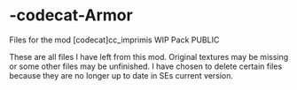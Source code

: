 # -codecat-Armor
Files for the mod [codecat]cc_imprimis WIP Pack PUBLIC

These are all files I have left from this mod. 
Original textures may be missing or some other files may be unfinished. 
I have chosen to delete certain files because they are no longer up to date in SEs current version.
